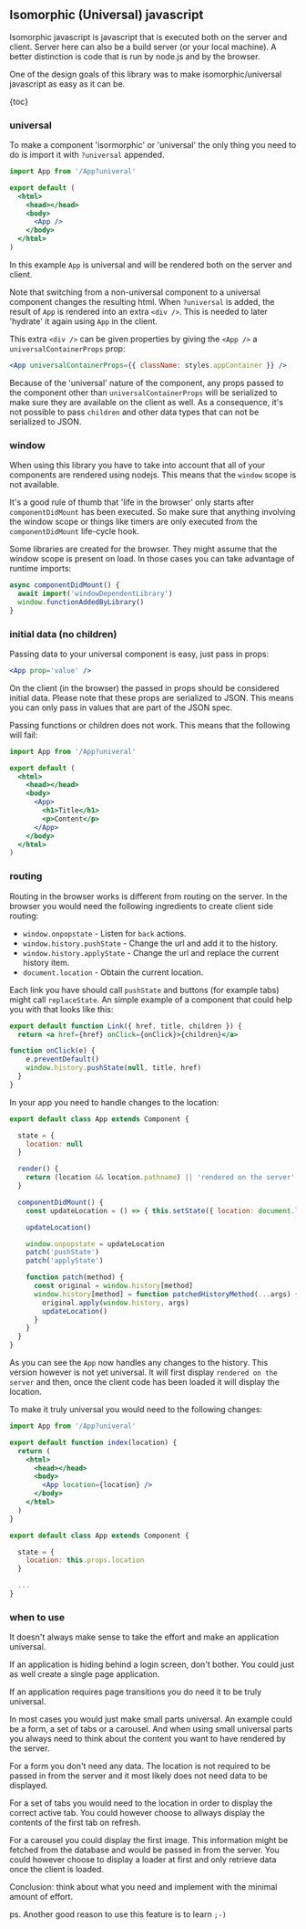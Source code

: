 ## Isomorphic (Universal) javascript

Isomorphic javascript is javascript that is executed both on the server and client. Server here can
also be a build server (or your local machine). A better distinction is code that is run by node.js
and by the browser.

One of the design goals of this library was to make isomorphic/universal javascript as easy as it
can be.

{toc}

### universal

To make a component 'isormorphic' or 'universal' the only thing you need to do is import it with
`?universal` appended.

```jsx
import App from '/App?univeral'

export default (
  <html>
    <head></head>
    <body>
      <App />
    </body>
  </html>
)
```

In this example `App` is universal and will be rendered both on the server and client.

Note that switching from a non-universal component to a universal component changes the resulting
html. When `?universal` is added, the result of `App` is rendered into an extra `<div />`. This is
needed to later 'hydrate' it again using `App` in the client.

This extra `<div />` can be given properties by giving the `<App />` a `universalContainerProps`
prop:

```jsx
<App universalContainerProps={{ className: styles.appContainer }} />
```

Because of the 'universal' nature of the component, any props passed to the component other than
`universalContainerProps` will be serialized to make sure they are available on the client as well.
As a consequence, it's not possible to pass `children` and other data types that can not be
serialized to JSON.


### window

When using this library you have to take into account that all of your components are rendered using
nodejs. This means that the `window` scope is not available.

It's a good rule of thumb that 'life in the browser' only starts after `componentDidMount` has been
executed. So make sure that anything involving the window scope or things like timers are only
executed from the `componentDidMount` life-cycle hook.

Some libraries are created for the browser. They might assume that the window scope is present on
load. In those cases you can take advantage of runtime imports:

```js
async componentDidMount() {
  await import('windowDependentLibrary')
  window.functionAddedByLibrary()
}
```

### initial data (no children)

Passing data to your universal component is easy, just pass in props:

```jsx
<App prop='value' />
```

On the client (in the browser) the passed in props should be considered initial data. Please note
that these props are serialized to JSON. This means you can only pass in values that are part of
the JSON spec.

Passing functions or children does not work. This means that the following will fail:

```jsx
import App from '/App?univeral'

export default (
  <html>
    <head></head>
    <body>
      <App>
        <h1>Title</h1>
        <p>Content</p>
      </App>
    </body>
  </html>
)
```

### routing

Routing in the browser works is different from routing on the server. In the browser you would need
the following ingredients to create client side routing:

- `window.onpopstate` - Listen for `back` actions.
- `window.history.pushState` - Change the url and add it to the history.
- `window.history.applyState` - Change the url and replace the current history item.
- `document.location` - Obtain the current location.

Each link you have should call `pushState` and buttons (for example tabs) might call `replaceState`.
An simple example of a component that could help you with that looks like this:

```jsx
export default function Link({ href, title, children }) {
  return <a href={href} onClick={onClick}>{children}</a>

function onClick(e) {
    e.preventDefault()
    window.history.pushState(null, title, href)
  }
}
```

In your app you need to handle changes to the location:

```jsx
export default class App extends Component {

  state = {
    location: null
  }

  render() {
    return (location && location.pathname) || 'rendered on the server'
  }

  componentDidMount() {
    const updateLocation = () => { this.setState({ location: document.location }) }

    updateLocation()

    window.onpopstate = updateLocation
    patch('pushState')
    patch('applyState')

    function patch(method) {
      const original = window.history[method]
      window.history[method] = function patchedHistoryMethod(...args) {
        original.apply(window.history, args)
        updateLocation()
      }
    }
  }
}
```

As you can see the `App` now handles any changes to the history. This version however is not yet
universal. It will first display `rendered on the server` and then, once the client code has been
loaded it will display the location.

To make it truly universal you would need to the following changes:

```jsx
import App from '/App?univeral'

export default function index(location) {
  return (
    <html>
      <head></head>
      <body>
        <App location={location} />
      </body>
    </html>
  )
}
```

```jsx
export default class App extends Component {

  state = {
    location: this.props.location
  }

  ...
}
```

### when to use

It doesn't always make sense to take the effort and make an application universal.

If an application is hiding behind a login screen, don't bother. You could just as well create a
single page application.

If an application requires page transitions you do need it to be truly universal.

In most cases you would just make small parts universal. An example could be a form, a set of tabs
or a carousel. And when using small universal parts you always need to think about the content you
want to have rendered by the server.

For a form you don't need any data. The location is not required to be passed in from the server and
it most likely does not need data to be displayed.

For a set of tabs you would need to the location in order to display the correct active tab. You
could however choose to allways display the contents of the first tab on refresh.

For a carousel you could display the first image. This information might be fetched from the
database and would be passed in from the server. You could however choose to display a loader at
first and only retrieve data once the client is loaded.

Conclusion: think about what you need and implement with the minimal amount of effort.

ps. Another good reason to use this feature is to learn `;-)`
